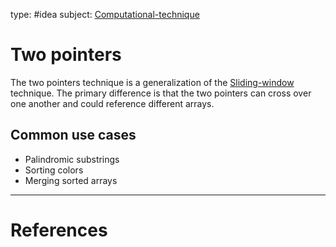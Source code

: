 type: #idea
subject: [Computational-technique](Computational-technique)
<!-- Subject should be a hub note -->
# Two pointers

The two pointers technique is a generalization of the [Sliding-window](Sliding-window.md) technique. The primary difference is that the two pointers can cross over one another and could reference different arrays. 

## Common use cases

- Palindromic substrings
- Sorting colors
- Merging sorted arrays

<!--
	Write three to five sentences in your own words
	Assume that the reader will have no context
	Include sources
	Link to other ideas
-->

---
# References
<!-- What references back up this idea -->
